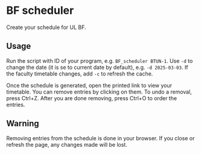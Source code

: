 # BF scheduler

Create your schedule for UL BF.

## Usage

Run the script with ID of your program, e.g. `BF_scheduler BTUN-1`.
Use `-d` to change the date (it is se to current date by default), e.g. `-d 2025-03-03`.
If the faculty timetable changes, add `-c` to refresh the cache.

Once the schedule is generated, open the printed link to view your timetable.
You can remove entries by clicking on them. To undo a removal, press Ctrl+Z.
After you are done removing, press Ctrl+O to order the entries.

## Warning

Removing entries from the schedule is done in your browser.
If you close or refresh the page, any changes made will be lost.
